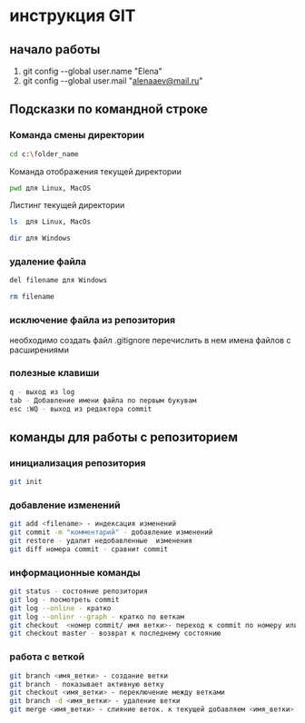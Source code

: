 # инструкция GIT
## начало работы
1. git config --global user.name  "Elena"
2. git config --global user.mail "alenaaev@mail.ru"

##  Подсказки по командной строке
### Команда смены директории
``` sh
cd c:\folder_name
```
Команда отображения текущей директории
``` sh
pwd для Linux, MacOS
```

Листинг текущей директории
``` sh
ls  для Linux, MacOs
```

``` sh
dir для Windows
```
### удаление файла
``` sh
del filename для Windows
```
``` sh
rm filename
```
### исключение файла из репозитория
необходимо создать файл .gitignore
перечислить в нем имена файлов  с расширениями

### полезные клавиши
``` sh
q - выход из log
tab - Добавление имени файла по первым букувам
esc :WQ - выход из редактора commit

```

## __команды для работы с репозиторием__
### инициализация репозитория
``` sh
git init
```
### добавление изменений
````````` sh
git add <filename> - индексация изменений
git commit -m "комментарий" - добавление изменений
git restore - удалит недобавленные  изменения 
git diff номера commit - сравнит commit

`````````
### информационные команды
``` sh
git status - состояние репозитория
git log - посмотреть commit
git log --online - кратко 
git log --onlinr --graph - кратко по веткам
git checkout  <номер commit/ имя ветки>- переход к commit по номеру или к ветке
git checkout master - возврат к последнему состоянию
```

### работа с веткой
``` sh
git branch <имя_ветки> - создание ветки
git branch - показывает активную ветку
git checkout <имя_ветки> - переключение между ветками
git branch -d <имя_ветки> - удаление ветки
git merge <имя_ветки> - слияние веток. к текущей добавляем <имя_ветки>

```




### 
###
